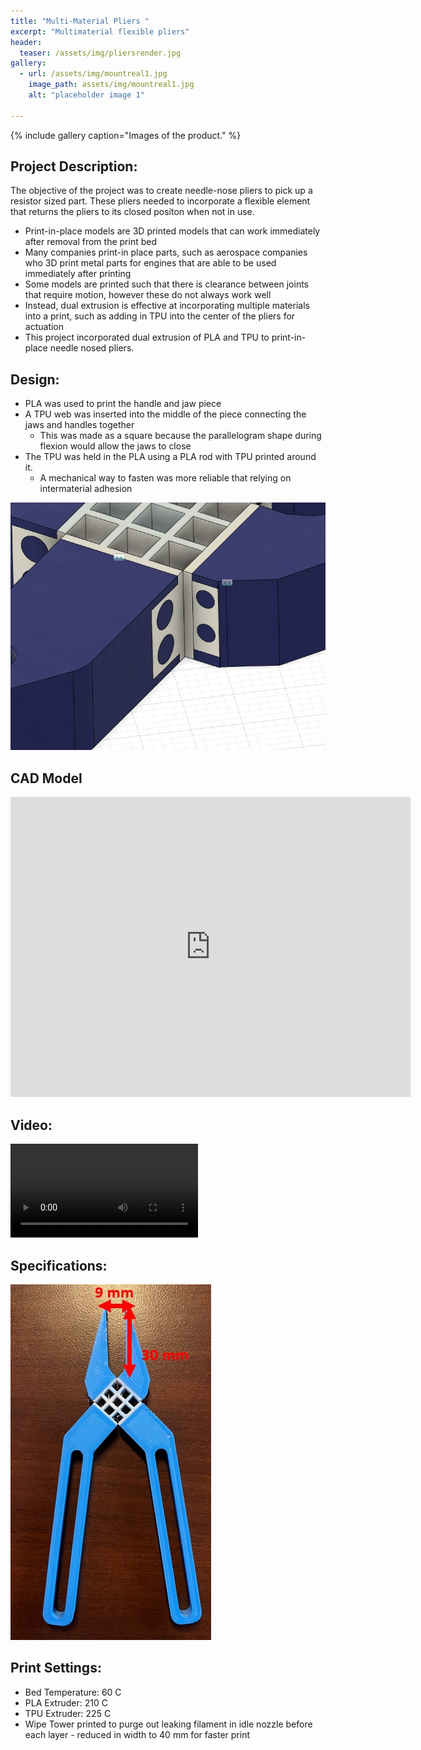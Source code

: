 ```yaml
---
title: "Multi-Material Pliers "
excerpt: "Multimaterial flexible pliers"
header:
  teaser: /assets/img/pliersrender.jpg
gallery:
  - url: /assets/img/mountreal1.jpg
    image_path: assets/img/mountreal1.jpg
    alt: "placeholder image 1"
 
---
```

{% include gallery caption="Images of the product." %}

## Project Description: 
The objective of the project was to create needle-nose pliers to pick up a resistor sized part. These pliers needed to incorporate a flexible element that returns the pliers to its closed positon when not in use. 
  * Print-in-place models are 3D printed models that can work immediately after removal from the print bed
  * Many companies print-in place parts, such as aerospace companies who 3D print metal parts for engines that are able to be used immediately after printing
  * Some models are printed such that there is clearance between joints that require motion, however these do not always work well
  * Instead, dual extrusion is effective at incorporating multiple materials into a print, such as adding in TPU into the center of the pliers for actuation
  * This project incorporated dual extrusion of PLA and TPU to print-in-place needle nosed pliers. 

  

## Design:
  * PLA was used to print the handle and jaw piece
  * A TPU web was inserted into the middle of the piece connecting the jaws and handles together
    * This was made as a square because the parallelogram shape during flexion would allow the jaws to close
  * The TPU was held in the PLA using a PLA rod with TPU printed around it. 
    * A mechanical way to fasten was more reliable that relying on intermaterial adhesion 

  ![PLA rod encased by TPU](assets/img/plierrod.jpg)


## CAD Model
<iframe src="https://vanderbilt643.autodesk360.com/shares/public/SH512d4QTec90decfa6ebe9b022c34aef481?mode=embed" width="640" height="480" allowfullscreen="true" webkitallowfullscreen="true" mozallowfullscreen="true"  frameborder="0"></iframe>

## Video:
  ![Pliers in action](assets/img/pliervid.MOV)
## Specifications:
  ![Pliers specs](assets/img/plierspec.jpg)
## Print Settings:
  * Bed Temperature: 60 C
  * PLA Extruder: 210 C
  * TPU Extruder: 225 C 
  * Wipe Tower printed to purge out leaking filament in idle nozzle before each layer - reduced in width to 40 mm for faster print 
